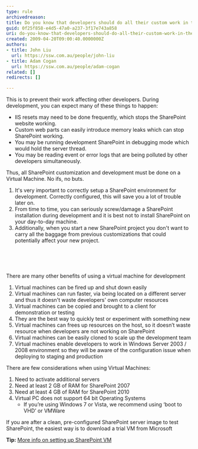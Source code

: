 ```yaml
---
type: rule
archivedreason: 
title: Do you know that developers should do all their custom work in their own SharePoint development environment?
guid: 0f25f858-e4d5-47a0-a237-3f17e743a858
uri: do-you-know-that-developers-should-do-all-their-custom-work-in-their-own-sharepoint-development-environment
created: 2009-04-20T09:00:40.0000000Z
authors:
- title: John Liu
  url: https://ssw.com.au/people/john-liu
- title: Adam Cogan
  url: https://ssw.com.au/people/adam-cogan
related: []
redirects: []

---
```



This is to prevent their work affecting other developers. During development, you can expect many of these things to happen&#58; <br>
<ul>
    <li>IIS resets may need to be done frequently, which stops the SharePoint website working.</li>
    <li>Custom web parts can easily introduce memory leaks which can stop SharePoint working.</li>
    <li>You may be running development SharePoint in debugging mode which would hold the server thread.</li>
    <li>You may be reading event or error logs that are being polluted by other developers simultaneously.</li>
</ul>
<p>Thus, all SharePoint customization and development must be done on a Virtual Machine. No ifs, no buts.</p>
<ol>
    <li>It's very important to correctly setup a SharePoint environment for development. Correctly configured, this will save you a lot of trouble later on.</li>
    <li>From time to time, you can seriously screw/damage a SharePoint installation during development and it is best not to install SharePoint on your day-to-day machine.</li>
    <li>Additionally, when you start a new SharePoint project you don't want to carry all the baggage from previous customizations that could potentially affect your new project.​<br><br></li>
</ol>


<br><excerpt class='endintro'></excerpt><br>

  <p>There are many other benefits of using a virtual machine for development</p>
<ol>
    <li>Virtual machines can be fired up and shut down easily</li>
    <li>Virtual machines can run faster, via being located on a different server and thus it doesn't waste developers' own computer resources</li>
    <li>Virtual machines can be copied and brought to a client for demonstration or testing</li>
    <li>They are the best way to quickly test or experiment with something new</li>
    <li>Virtual machines can frees up resources on the host, so it doesn’t waste resource when developers are not working on SharePoint</li>
    <li>Virtual machines can be easily cloned to scale up the development team</li>
    <li>Virtual machines enable developers to work in Windows Server 2003 / 2008 environment so they will be aware of the configuration issue when deploying to staging and production</li>
</ol>
<p>There are few considerations when using Virtual Machines&#58;</p>
<ol>
    <li>Need to activate additional servers</li>
    <li>Need at least 2 GB of RAM for SharePoint 2007</li>
    <li>Need at least 4 GB of RAM for SharePoint 2010</li>
    <li>Virtual PC does not support 64 bit Operating Systems&#160;<ul>
        <li>If you’re using Windows 7 or Vista, we recommend using ‘boot to VHD’ or VMWare</li>
    </ul>
    </li>
</ol>
<p>If you are after a clean, pre-configured SharePoint server image to test SharePoint, the easiest way is to download a trial ​VM from Microsoft</p>
<b>Tip&#58;</b>&#160;<a href="http&#58;//www.ssw.com.au/ssw/Standards/DeveloperSharePoint/VMDevelopment.aspx">More info on setting up SharePoint VM</a> 



